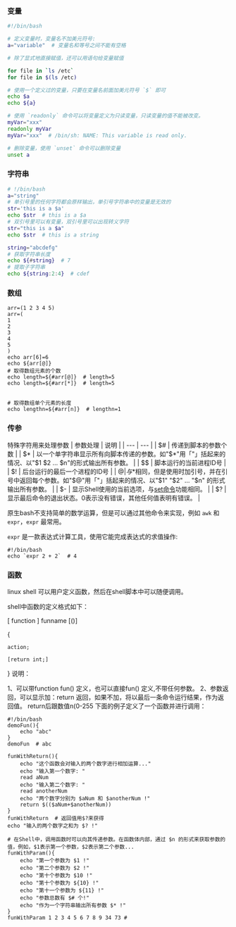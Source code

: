 
### 变量
``` sh
#!/bin/bash

# 定义变量时，变量名不加美元符号:
a="variable"  # 变量名和等号之间不能有空格

# 除了显式地直接赋值，还可以用语句给变量赋值

for file in `ls /etc`
for file in $(ls /etc)

# 使用一个定义过的变量，只要在变量名前面加美元符号 `$` 即可
echo $a
echo ${a}

# 使用 `readonly` 命令可以将变量定义为只读变量，只读变量的值不能被改变。
myVar="xxx"
readonly myVar
myVar="xxx"  # /bin/sh: NAME: This variable is read only.

# 删除变量，使用 `unset` 命令可以删除变量
unset a
```

### 字符串
``` sh
# !/bin/bash
a="string"
# 单引号里的任何字符都会原样输出，单引号字符串中的变量是无效的
str='this is a $a'  
echo $str  # this is a $a
# 双引号里可以有变量，双引号里可以出现转义字符
str="this is a $a"
echo $str  # this is a string

string="abcdefg"
# 获取字符串长度
echo ${#string}  # 7
# 提取子字符串
echo ${string:2:4}  # cdef
```

### 数组
```
arr=(1 2 3 4 5)
arr=(
1
2
3
4
5
)
echo arr[6]=6
echo ${arr[@]}
# 取得数组元素的个数
echo length=${#arr[@]}  # length=5
echo length=${#arr[*]}  # length=5


# 取得数组单个元素的长度
echo lengthn=${#arr[n]}  # lengthn=1
```

### 传参
特殊字符用来处理参数
| 参数处理 | 说明 |
| --- | --- |
| $# | 传递到脚本的参数个数 |
| $* | 以一个单字符串显示所有向脚本传递的参数。如"$*"用「"」括起来的情况、以"$1 $2 … $n"的形式输出所有参数。 |
| $$ | 脚本运行的当前进程ID号 |
| $! | 后台运行的最后一个进程的ID号 |
| $@ | 与$*相同，但是使用时加引号，并在引号中返回每个参数。如"$@"用「"」括起来的情况、以"$1" "$2" … "$n" 的形式输出所有参数。 |
| $- | 显示Shell使用的当前选项，与[set命令](http://www.runoob.com/linux/linux-comm-set.html)功能相同。 |
| $? | 显示最后命令的退出状态。0表示没有错误，其他任何值表明有错误。 |

原生bash不支持简单的数学运算，但是可以通过其他命令来实现，例如 `awk` 和 `expr`，`expr` 最常用。

`expr` 是一款表达式计算工具，使用它能完成表达式的求值操作: 
```
#!/bin/bash
echo `expr 2 + 2`  # 4
```

### 函数

linux shell 可以用户定义函数，然后在shell脚本中可以随便调用。

shell中函数的定义格式如下：

[ function ] funname [()]

{

    action;

    [return int;]

}
说明：

1、可以带function fun() 定义，也可以直接fun() 定义,不带任何参数。
2、参数返回，可以显示加：return 返回，如果不加，将以最后一条命令运行结果，作为返回值。 return后跟数值n(0-255
下面的例子定义了一个函数并进行调用：
```
#!/bin/bash
demoFun(){
    echo "abc"
}
demoFun  # abc

funWithReturn(){
    echo "这个函数会对输入的两个数字进行相加运算..."
    echo "输入第一个数字: "
    read aNum
    echo "输入第二个数字: "
    read anotherNum
    echo "两个数字分别为 $aNum 和 $anotherNum !"
    return $(($aNum+$anotherNum))
}
funWithReturn  # 返回值用$?来获得
echo "输入的两个数字之和为 $? !"

# 在Shell中，调用函数时可以向其传递参数。在函数体内部，通过 $n 的形式来获取参数的值，例如，$1表示第一个参数，$2表示第二个参数...
funWithParam(){
    echo "第一个参数为 $1 !"
    echo "第二个参数为 $2 !"
    echo "第十个参数为 $10 !"
    echo "第十个参数为 ${10} !"
    echo "第十一个参数为 ${11} !"
    echo "参数总数有 $# 个!"
    echo "作为一个字符串输出所有参数 $* !"
}
funWithParam 1 2 3 4 5 6 7 8 9 34 73 # 
```



